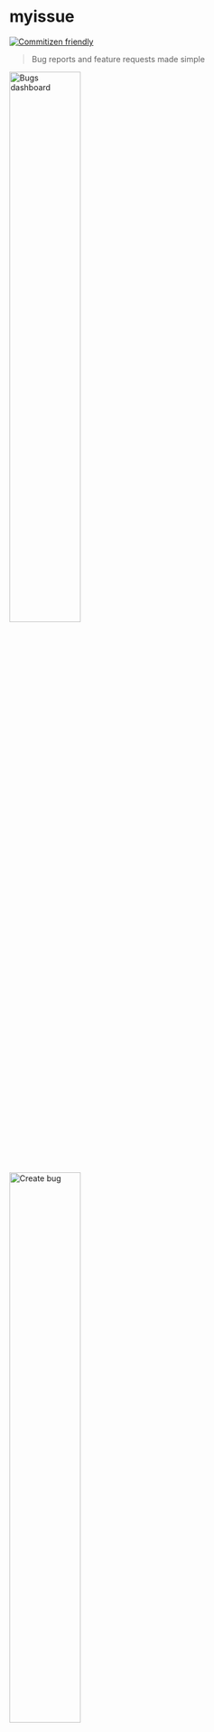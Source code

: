 # myissue

[![Commitizen friendly](https://img.shields.io/badge/commitizen-friendly-brightgreen.svg)](http://commitizen.github.io/cz-cli/)

> Bug reports and feature requests made simple

<div style="dislay: flex; align-items: center; justify-content: center; flex-wrap: wrap">
    <img src="./screenshots/bugs-board.png>" width="50%" alt="Bugs dashboard"/>
    <img src="./screenshots/create-bug.png>" width="50%"  alt="Create bug"/>
</div>
## Setup

After cloning the repo, install the required dependencies using `npm`:

```bash
npm install
```

Create a `.env.local` file in the root of the project with the following environment variables:

```bash
# Can be obtained from your firebase configuration
NEXT_PUBLIC_FIREBASE_API_KEY=
NEXT_PUBLIC_FIREBASE_AUTH_DOMAIN=
NEXT_PUBLIC_FIREBASE_PROJECT_ID=
FIREBASE_PRIVATE_KEY=
FIREBASE_CLIENT_EMAIL=

NEXT_PUBLIC_FIREBASE_API_KEY=
NEXT_PUBLIC_FIREBASE_AUTH_DOMAIN=
NEXT_PUBLIC_FIREBASE_PROJECT_ID=
NEXT_PUBLIC_FIREBASE_STORAGE_BUCKET=
NEXT_PUBLIC_FIREBASE_DB_URL=
NEXT_PUBLIC_APP_ID=
FIREBASE_PRIVATE_KEY=
FIREBASE_CLIENT_EMAIL=
```

Now you can run the development server:

```bash
npm run dev
# or
yarn dev
```

Open [http://localhost:3000](http://localhost:3000) with your browser to see the result.

